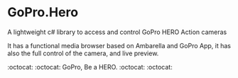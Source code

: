 GoPro.Hero
==========

A lightweight c# library to access and control GoPro HERO Action cameras

It has a functional media browser based on Ambarella and GoPro App, it has also the full control of the camera, and live preview.

:octocat: :octocat: GoPro, Be a HERO. :octocat: :octocat: 
